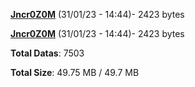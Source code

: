 [**Jncr0Z0M**](/data/Jncr0Z0M.txt) (31/01/23 - 14:44)- 2423 bytes

[**Jncr0Z0M**](/data/Jncr0Z0M.txt) (31/01/23 - 14:44)- 2423 bytes

**Total Datas**: 7503

**Total Size**: 49.75 MB / 49.7 MB